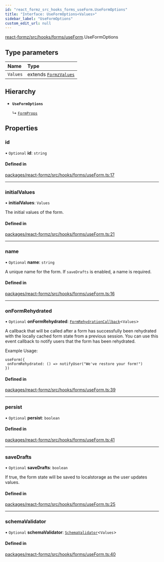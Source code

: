 ```yaml
---
id: "react_formz_src_hooks_forms_useForm.UseFormOptions"
title: "Interface: UseFormOptions<Values>"
sidebar_label: "UseFormOptions"
custom_edit_url: null
---
```


[react-formz/src/hooks/forms/useForm](../modules/react_formz_src_hooks_forms_useForm.md).UseFormOptions

## Type parameters

| Name | Type |
| :------ | :------ |
| `Values` | extends [`FormzValues`](../modules/react_formz_src_types_form.md#formzvalues) |

## Hierarchy

- **`UseFormOptions`**

  ↳ [`FormProps`](react_formz_src_types_form.FormProps.md)

## Properties

### id

• `Optional` **id**: `string`

#### Defined in

[packages/react-formz/src/hooks/forms/useForm.ts:17](https://github.com/ZerryStack/react-formz/blob/main/packages/react-formz/src/hooks/forms/useForm.ts#L17)

___

### initialValues

• **initialValues**: `Values`

The initial values of the form.

#### Defined in

[packages/react-formz/src/hooks/forms/useForm.ts:21](https://github.com/ZerryStack/react-formz/blob/main/packages/react-formz/src/hooks/forms/useForm.ts#L21)

___

### name

• `Optional` **name**: `string`

A unique name for the form. If `saveDrafts` is enabled, a name is required.

#### Defined in

[packages/react-formz/src/hooks/forms/useForm.ts:16](https://github.com/ZerryStack/react-formz/blob/main/packages/react-formz/src/hooks/forms/useForm.ts#L16)

___

### onFormRehydrated

• `Optional` **onFormRehydrated**: [`FormRehydrationCallback`](../modules/react_formz_src_types_form.md#formrehydrationcallback)<`Values`\>

A callback that will be called after a form has successfully been rehydrated with
the locally cached form state from a previous session. You can use this event
callback to notify users that the form has been rehydrated.

Example Usage:

```tsx
useForm({
 onFormRehydrated: () => notifyUser("We've restore your form!")
})
```

#### Defined in

[packages/react-formz/src/hooks/forms/useForm.ts:39](https://github.com/ZerryStack/react-formz/blob/main/packages/react-formz/src/hooks/forms/useForm.ts#L39)

___

### persist

• `Optional` **persist**: `boolean`

#### Defined in

[packages/react-formz/src/hooks/forms/useForm.ts:41](https://github.com/ZerryStack/react-formz/blob/main/packages/react-formz/src/hooks/forms/useForm.ts#L41)

___

### saveDrafts

• `Optional` **saveDrafts**: `boolean`

If true, the form state will be saved to localstorage as the user updates values.

#### Defined in

[packages/react-formz/src/hooks/forms/useForm.ts:25](https://github.com/ZerryStack/react-formz/blob/main/packages/react-formz/src/hooks/forms/useForm.ts#L25)

___

### schemaValidator

• `Optional` **schemaValidator**: [`SchemaValidator`](../classes/react_formz_src_models_SchemaValidator.SchemaValidator.md)<`Values`\>

#### Defined in

[packages/react-formz/src/hooks/forms/useForm.ts:40](https://github.com/ZerryStack/react-formz/blob/main/packages/react-formz/src/hooks/forms/useForm.ts#L40)
